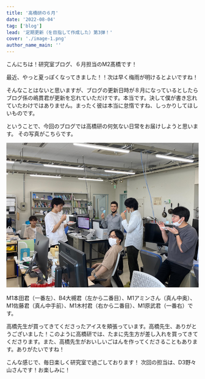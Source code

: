 ```yaml
---
title: '高橋研の６月'
date: '2022-08-04'
tag: ['blog']
lead: '定期更新（を目指して作成した）第3弾！'
cover: './image-1.png'
author_name_main: ''
---
```


こんにちは！研究室ブログ、６月担当のM2髙橋です！


最近、やっと夏っぽくなってきました！！次は早く梅雨が明けるとよいですね！

そんなことはないと思いますが、ブログの更新日時が８月になっているとしたらブログ係の嶋貫君が更新を忘れていただけです。本当です。決して僕が書き忘れていたわけではありません。まったく彼は本当に怠惰ですね、しっかりしてほしいものです。

ということで、今回のブログでは高橋研の何気ない日常をお届けしようと思います。
その写真がこちらです。

![ブログ画像](./image-1.png)

M1本田君（一番左）、B4大槻君（左から二番目）、M1アミンさん（真ん中奥）、M1佐藤君（真ん中手前）、M1木村君（右から二番目）、M1原武君（一番右）です。

高橋先生が買ってきてくださったアイスを頬張っています。高橋先生、ありがとうございました！このように高橋研では、たまに先生方が差し入れを買ってきてくださります。また、高橋先生がおいしいごはんを作ってくださることもあります。ありがたいですね！

こんな感じで、毎日楽しく研究室で過ごしております！
次回の担当は、D3野々山さんです！お楽しみに！